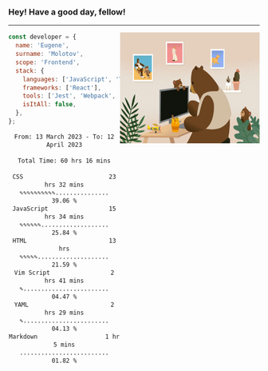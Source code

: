 ### Hey! Have a good day, fellow!
---
<img align='right' alt='GIF' vertical-align='center' src='./src/giphy.gif' width='280px' height='222px'/>

```javascript
const developer = {
  name: 'Eugene',
  surname: 'Molotov',
  scope: 'Frontend',
  stack: {
    languages: ['JavaScript', 'TypeScript'],
    frameworks: ['React'],
    tools: ['Jest', 'Webpack', 'Sass'],
    isItAll: false,
  },
};
```

<div align="center">
<!--START_SECTION:waka-->

```text
From: 13 March 2023 - To: 12 April 2023

Total Time: 60 hrs 16 mins

CSS                        23 hrs 32 mins  ✎✎✎✎✎✎✎✎✎✎...............   39.06 %
JavaScript                 15 hrs 34 mins  ✎✎✎✎✎✎...................   25.84 %
HTML                       13 hrs          ✎✎✎✎✎....................   21.59 %
Vim Script                 2 hrs 41 mins   ✎........................   04.47 %
YAML                       2 hrs 29 mins   ✎........................   04.13 %
Markdown                   1 hr 5 mins     .........................   01.82 %
```

<!--END_SECTION:waka-->

